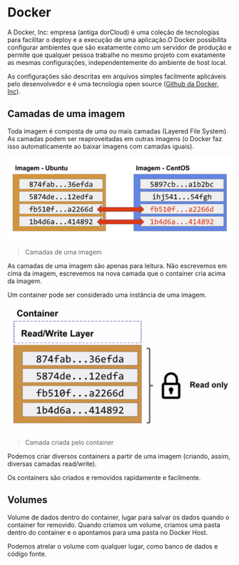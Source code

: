 # Docker
A Docker, Inc: empresa (antiga dorCloud) é uma coleção de tecnologias para facilitar o deploy e a execução de uma aplicação.O Docker possibilita configurar ambientes que são exatamente como um servidor de produção e permite que qualquer pessoa trabalhe no mesmo projeto com exatamente as mesmas configurações, independentemente do ambiente de host local. 

As configurações são descritas em arquivos simples facilmente aplicáveis pelo desenvolvedor e é uma tecnologia open source ([Github da Docker, Inc](https://github.com/docker)).

## Camadas de uma imagem
Toda imagem é composta de uma ou mais camadas (Layered File System). As camadas podem ser reaproveitadas em outras imagens (o Docker faz isso automaticamente ao baixar imagens com camadas iguais).

![Imagens](./images/layers.png)
> Camadas de uma imagem

As camadas de uma imagem são apenas para leitura. Não escrevemos em cima da imagem, escrevemos na nova camada que o container cria acima da imagem.

Um container pode ser considerado uma instância de uma imagem.

![Camadas](./images/read-write.png)
> Camada criada pelo container

Podemos criar diversos containers a partir de uma imagem (criando, assim, diversas camadas read/write).

Os containers são criados e removidos rapidamente e facilmente.

## Volumes

Volume de dados dentro do container, lugar para salvar os dados quando o container for removido. Quando criamos um volume, criamos uma pasta dentro do container e o apontamos para uma pasta no Docker Host.

Podemos atrelar o volume com qualquer lugar, como banco de dados e código fonte.


